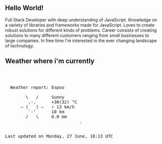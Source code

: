 ## Hello World!

Full Stack Developer with deep understanding of JavaScript. Knowledge on a variety of libraries and frameworks made for JavaScript. Loves to create robust solutions for different kinds of problems. Career consists of creating solutions to many different customers ranging from small businesses to large companies. In free time I'm interested in the ever changing landscape of technology. 

## Weather where i'm currently  
<pre>


 
  Weather report: Espoo  
    
        \   /     Sunny  
         .-.      +30(32) °C  
      ― (   ) ―   ↑ 13 km/h  
         `-’      10 km  
        /   \     0.0 mm  
                             .


Last updated on Monday, 27 June, 18:13 UTC
</pre>
